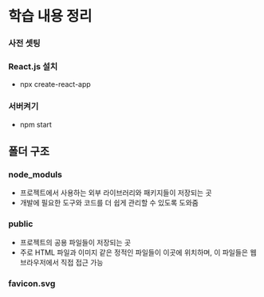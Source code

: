 # 학습 내용 정리
### 사전 셋팅

### React.js 설치
- npx create-react-app

### 서버켜기
- npm start

## 폴더 구조
### node_moduls
- 프로젝트에서 사용하는 외부 라이브러리와 패키지들이 저장되는 곳
- 개발에 필요한 도구와 코드를 더 쉽게 관리할 수 있도록 도와줌

### public
- 프로젝트의 공용 파일들이 저장되는 곳
- 주로 HTML 파일과 이미지 같은 정적인 파일들이 이곳에 위치하며, 이 파일들은 웹 브라우저에서 직접 접근 가능

### favicon.svg